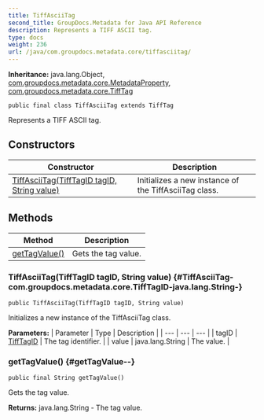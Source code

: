 ```yaml
---
title: TiffAsciiTag
second_title: GroupDocs.Metadata for Java API Reference
description: Represents a TIFF ASCII tag.
type: docs
weight: 236
url: /java/com.groupdocs.metadata.core/tiffasciitag/
---
```

**Inheritance:**
java.lang.Object, [com.groupdocs.metadata.core.MetadataProperty](../../com.groupdocs.metadata.core/metadataproperty), [com.groupdocs.metadata.core.TiffTag](../../com.groupdocs.metadata.core/tifftag)
```
public final class TiffAsciiTag extends TiffTag
```

Represents a TIFF ASCII tag.
## Constructors

| Constructor | Description |
| --- | --- |
| [TiffAsciiTag(TiffTagID tagID, String value)](#TiffAsciiTag-com.groupdocs.metadata.core.TiffTagID-java.lang.String-) | Initializes a new instance of the  TiffAsciiTag  class. |
## Methods

| Method | Description |
| --- | --- |
| [getTagValue()](#getTagValue--) | Gets the tag value. |
### TiffAsciiTag(TiffTagID tagID, String value) {#TiffAsciiTag-com.groupdocs.metadata.core.TiffTagID-java.lang.String-}
```
public TiffAsciiTag(TiffTagID tagID, String value)
```


Initializes a new instance of the  TiffAsciiTag  class.

**Parameters:**
| Parameter | Type | Description |
| --- | --- | --- |
| tagID | [TiffTagID](../../com.groupdocs.metadata.core/tifftagid) | The tag identifier. |
| value | java.lang.String | The value. |

### getTagValue() {#getTagValue--}
```
public final String getTagValue()
```


Gets the tag value.

**Returns:**
java.lang.String - The tag value.
